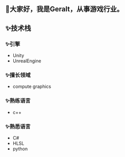 ## 👋大家好，我是Geralt，从事游戏行业。
## ✨技术栈
### ✨引擎
- Unity
- UnrealEngine

### ✨擅长领域
- compute graphics

### ✨熟练语言
- c++

### ✨熟悉语言
- C#
- HLSL
- python



<!--
**tangchuandong/tangchuandong** is a ✨ _special_ ✨ repository because its `README.md` (this file) appears on your GitHub profile.

Here are some ideas to get you started:

- 🔭 I’m currently working on ...
- 🌱 I’m currently learning ...
- 👯 I’m looking to collaborate on ...
- 🤔 I’m looking for help with ...
- 💬 Ask me about ...
- 📫 How to reach me: ...
- 😄 Pronouns: ...
- ⚡ Fun fact: ...
-->
